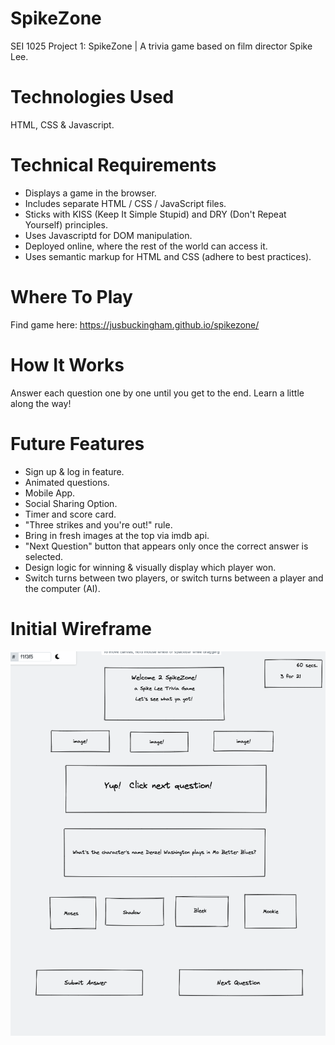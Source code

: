 # SpikeZone
SEI 1025 Project 1: SpikeZone | A trivia game based on film director Spike Lee.

# Technologies Used
HTML, CSS & Javascript.

<!-- # Approach Taken
Uses game data stored as an array of objects.  Answers are hard coded as true or false and it lets you cycle through each of the 11 questions and tells you if you are right or wrong.  -->

# Technical Requirements
- Displays a game in the browser.
- Includes separate HTML / CSS / JavaScript files.
- Sticks with KISS (Keep It Simple Stupid) and DRY (Don't Repeat Yourself) principles.
- Uses Javascriptd for DOM manipulation.
- Deployed online, where the rest of the world can access it.
- Uses semantic markup for HTML and CSS (adhere to best practices).

# Where To Play
Find game here: https://jusbuckingham.github.io/spikezone/ 

# How It Works
Answer each question one by one until you get to the end.  Learn a little along the way! 
   
# Future Features
- Sign up & log in feature.
- Animated questions.
- Mobile App.
- Social Sharing Option.
- Timer and score card.
- "Three strikes and you're out!" rule.
- Bring in fresh images at the top via imdb api.
- "Next Question" button that appears only once the correct answer is selected.
- Design logic for winning & visually display which player won.
- Switch turns between two players, or switch turns between a player and the computer (AI).

<!-- # Unsolved Problems
- Could not figure out a proper way to add score card. -->

# Initial Wireframe
![Getting Started](./wireframe-spikezone.png)